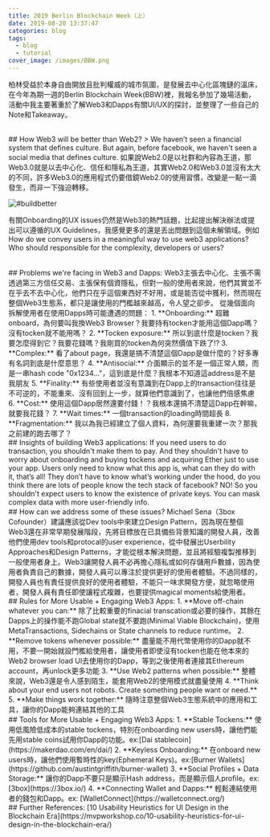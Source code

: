 ```yaml
---
title: 2019 Berlin Blockchain Week（上）
date: 2019-08-20 13:37:47
categories: blog
tags:
  - blog
  - tutorial
cover_image: /images/BBW.png
---
```

柏林受益於本身自由開放且批判權威的城市氛圍，是發展去中心化區塊鏈的溫床，在今年為期一週的Berlin Blockchain Week(BBW)裡，我報名參加了幾場活動，活動中我主要著重於了解Web3和Dapps有關UI/UX的探討，並整理了一些自己的Note和Takeaway。

<br/>
## How Web3 will be better than Web2?
> We haven’t seen a financial system that defines culture. But again, before facebook, we haven't seen a social media that defines culture.
如果說Web2.0是以社群和內容為王道，那Web3.0就是以去中心化、信任和隱私為王道，其實Web2.0和Web3.0並沒有太大的不同，許多Web3.0的應用程式仍要借鏡Web2.0的使用習慣，改變是一點一滴發生，而非一下強迫轉移。

![#buildbetter](/images/BBW-1.jpg)

有關Onboarding的UX issues仍然是Web3的熱門話題，比起提出解決辦法或提出可以遵循的UX Guidelines，我感覺更多的還是丟出問題到這個未解領域。例如How do we convey users in a meaningful way to use web3 applications? Who should responsible for the complexity, developers or users?

<br/>
## Problems we're facing in Web3 and Dapps:
Web3主張去中心化、主張不需透過第三方信任交易、主張保有個資隱私，但對一般的使用者來說，他們其實並不在乎去不去中心化，他們只在乎這個東西好不好用，或是能否從中獲利，然而現在整個Web3生態系，都只是讓使用的門檻越來越高，令人望之卻步。
從幾個面向拆解使用者在使用Dapps時可能遭遇的問題：
1. **Onboarding:** 超難onboard，為何要叫我換Web3 Browser？我要持有tocken才能用這個Dapp嗎？沒有tocken就不能用嗎？
2. **Tocken exposure:** 所以到底什麼是tocken？我要怎麼得到它？我要花錢嗎？我剛買的tocken為何突然價值下跌了!?
3. **Complex:** 看了about page，我還是搞不清楚這個Dapp是做什麼的？好多專有名詞到底是什麼意思？
4. **Antisocial:** 介面顯示的並不是一個正常人類，而是一串hash code "0x1234..."，這到底是什麼？我根本不知道這address是不是我朋友
5. **Finality:** 有些使用者並沒有意識到在Dapp上的transaction往往是不可逆的，不能重來、沒有回到上一步，就算他們意識到了，也讓他們倍感焦慮
6. **Cost:** 使用這個Dapp居然還要付錢！？我根本還搞不清楚這Dapp在幹嘛，就要我花錢？
7. **Wait times:** 一個transaction的loading時間超長
8. **Fragmentation:** 我以為我已經建立了個人資料，為何還要我重建一次？那我之前建的跑去哪了？

<br/>
## Insights of building Web3 applications:
If you need users to do transaction, you shouldn't make them to pay. And they shouldn't have to worry about onboarding and buying tockens and acquiring Ether just to use your app. Users only need to know what this app is, what can they do with it, that’s all! They don’t have to know what’s working under the hood, do you think there are lots of people know the tech stack of facebook? NO! So you shouldn't expect users to know the existence of private keys. You can mask complex data with more user-friendly info.

<br/>
## How can we address some of these issues?
Michael Sena（3box Cofounder）建議應該從Dev tools中來建立Design Pattern，因為現在整個Web3還在非常早期發展階段，先將目標放在已具備些背景知識的開發人員，改善他們使用dev tools和protocal的user experience，從中發展出Userbility Approaches和Design Patterns，才能從根本解決問題，並且將經驗複製推移到一般使用者身上。Web3讓開發人員不必再擔心隱私或如何存儲用戶數據，因為使用者負責自己的數據，開發人員可以專注於提供更好的使用者體驗。不過同樣的，開發人員也有責任提供良好的使用者體驗，不能只一味求開發方便，就忽略使用者，開發人員有責任即使讓程式複雜，也要提供magical moments給使用者。

<br/>
## Rules for More Usable + Engaging Web3 Apps:
1. **Move off-chain whatever you can:** 除了比較重要的finacial transcation或必要的操作，其餘在Dapps上的操作能不跑Global state就不要跑(Minimal Viable Blockchain)，使用MetaTransactions, Sidechains or State channels to reduce runtime。
2. **Remove tokens whenever possible:** 盡量能不用代幣使用你的Dapp就不用，不要一開始就設門檻給使用者，讓使用者即使沒有tocken也能在他本來的Web2 browser load UI去使用你的Dapp，等到之後使用者連接其Ethereum account，再unlock更多功能
3. **Use Web2 patterns when possible:** 整體來說，Web3還是令人感到陌生，能套用Web2的使用模式就盡量使用
4. **Think about your end users not robots. Create something people want or need.**
5. **Make things work together:** 隨時注意整個Web3生態系統中的應用和工具，讓你的Dapp能夠連結其他的工具

<br/>
## Tools for More Usable + Engaging Web3 Apps:
1. **Stable Tockens:** 使用低風險低成本的stable tockens，特別在onboarding new users時，讓他們能先用stable coins試用你Dapp的功能。ex:[Dai stablecoin](https://makerdao.com/en/dai/)
2. **Keyless Onboarding:** 在onboard new users時，讓他們使用暫時性的key(Ephemeral Keys)。ex:[Burner Wallets](https://github.com/austintgriffith/burner-wallet)
3. **Social Profiles + Data Storage:** 讓你的Dapp不要只是顯示Hash address，而是顯示個人profile。ex: [3box](https://3box.io/)
4. **Connecting Wallet and Dapps:** 輕鬆連結使用者的錢包和Dapp。ex: [WalletConnect](https://walletconnect.org/)

<br/>
## Further References:
[10 Usability Heuristics for UI Design in the Blockchain Era](https://mvpworkshop.co/10-usability-heuristics-for-ui-design-in-the-blockchain-era/)



